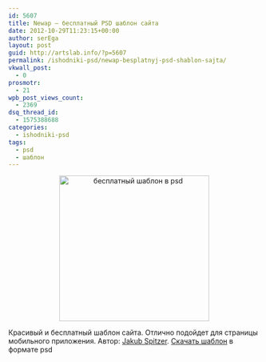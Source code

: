 ```yaml
---
id: 5607
title: Newap – бесплатный PSD шаблон сайта
date: 2012-10-29T11:23:15+00:00
author: serEga
layout: post
guid: http://artslab.info/?p=5607
permalink: /ishodniki-psd/newap-besplatnyj-psd-shablon-sajta/
vkwall_post:
  - 0
prosmotr:
  - 21
wpb_post_views_count:
  - 2369
dsq_thread_id:
  - 1575388688
categories:
  - ishodniki-psd
tags:
  - psd
  - шаблон
---
```

<center>
  <a href="http://googledrive.com/host/0B9lHVSSSdxdxd0hjdUdmRzY3Tjg/shablon_saita_dlya_prilozheniya.png"><img src="http://googledrive.com/host/0B9lHVSSSdxdxd0hjdUdmRzY3Tjg/shablon_saita_dlya_prilozheniya-300x291.png" alt="бесплатный шаблон в psd" title="shablon_saita_dlya_prilozheniya" width="300" height="291" class="aligncenter size-medium wp-image-5608" srcset="http://googledrive.com/host/0B9lHVSSSdxdxd0hjdUdmRzY3Tjg/shablon_saita_dlya_prilozheniya-300x291.png 300w, http://googledrive.com/host/0B9lHVSSSdxdxd0hjdUdmRzY3Tjg/shablon_saita_dlya_prilozheniya-1024x994.png 1024w, http://googledrive.com/host/0B9lHVSSSdxdxd0hjdUdmRzY3Tjg/shablon_saita_dlya_prilozheniya.png 1380w" sizes="(max-width: 300px) 100vw, 300px" /></a>
</center>

Красивый и бесплатный шаблон сайта. Отлично подойдет для страницы мобильного приложения. Автор: [Jakub Spitzer](http://jakubspitzer.tumblr.com/). [Скачать шаблон](http://www.mypixels.me/download.php?id=6) в формате psd